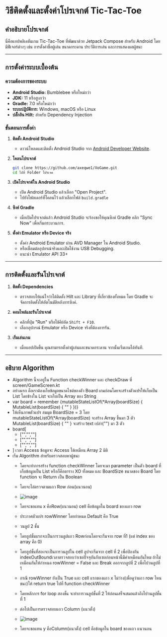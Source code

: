 # วิธีติดตั้งและตั้งค่าโปรเจกต์ Tic-Tac-Toe

## คำอธิบายโปรเจกต์
นี่คือแอปพลิเคชันเกม Tic-Tac-Toe ที่พัฒนาด้วย Jetpack Compose สำหรับ Android โดยมีฟีเจอร์ต่างๆ เช่น การตั้งค่าชื่อผู้เล่น ขนาดกระดาน ประวัติการเล่น และการแสดงผลผู้ชนะ

---

## การตั้งค่าระบบเบื้องต้น

### ความต้องการของระบบ
- **Android Studio:** Bumblebee หรือใหม่กว่า
- **JDK:** 11 หรือสูงกว่า
- **Gradle:** 7.0 หรือใหม่กว่า
- **ระบบปฏิบัติการ:** Windows, macOS หรือ Linux
- **ปลั๊กอิน Hilt:** สำหรับ Dependency Injection

### ขั้นตอนการตั้งค่า

1. **ติดตั้ง Android Studio**
   - ดาวน์โหลดและติดตั้ง Android Studio จาก [Android Developer Website](https://developer.android.com/studio).

2. **โคลนโปรเจกต์**
   ```bash
   git clone https://github.com/axeqwe1/XoGame.git
   cd ไปที่ Folder โปรเจค
   ```

3. **เปิดโปรเจกต์ใน Android Studio**
   - เปิด Android Studio แล้วเลือก "Open Project".
   - ไปยังโฟลเดอร์ที่โคลนไว้ แล้วเลือกไฟล์ `build.gradle`

4. **ซิงค์ Gradle**
   - เมื่อเปิดโปรเจกต์แล้ว Android Studio จะร้องขอให้คุณซิงค์ Gradle คลิก "Sync Now" เพื่อเริ่มกระบวนการ.

5. **ตั้งค่า Emulator หรือ Device จริง**
   - ตั้งค่า Android Emulator ผ่าน AVD Manager ใน Android Studio.
   - หรือเชื่อมต่ออุปกรณ์จริงและเปิดใช้งาน USB Debugging.
   - แนะนำ Emulator API 33+ 

---

## การติดตั้งและรันโปรเจกต์

1. **ติดตั้ง Dependencies**
   - ตรวจสอบให้แน่ใจว่าได้ติดตั้ง Hilt และ Library ที่เกี่ยวข้องทั้งหมด โดย Gradle จะจัดการติดตั้งให้อัตโนมัติหลังการซิงค์.

2. **คอมไพล์และรันโปรเจกต์**
   - คลิกที่ปุ่ม "Run" หรือใช้คีย์ลัด `Shift + F10`.
   - เลือกอุปกรณ์ Emulator หรือ Device จริงที่ต้องการรัน.

3. **เริ่มเล่นเกม**
   - เมื่อแอปเปิดขึ้น คุณสามารถตั้งค่าผู้เล่นและขนาดกระดาน จากนั้นเริ่มเกมได้ทันที.
---

## อธิบาย Algorithm
- Algorithm นี้จะอยู่ใน Function checkWinner และ checkDraw ที่ screen/GameScreen.kt
- อย่างแรก คือเราต้องเก็บข้อมูลขนาดไซต์ของตัว Board เกมก่อนโดยจะสร้างตัวแปรให้เก็บเป็น List โดยข้างใน List จะเก็บเป็น Array ของ String
- var board = remember {mutableStateListOf(*Array(boardSize) { MutableList(boardSize) { "" } })}
- ให้เห็นภาพตัวแปร สมมุต BoardSize = 3 โดย mutableStateListOf(*Array(boardSize) จะสร้าง Array ขึ้นมา 3 ตัว MutableList(boardSize) { "" } จะสร้าง text เปล่า("") มา 3 ตัว
- board[
  - ["","",""]
  - ["","",""]
  - ["","",""]
- ] เวลา Access ข้อมูลจะ Access ได้เหมือน Array 2 มิติ
- เริ่ม Algorithm สำหรับตรวจสอบหาผู้ชนะ
  - โดยจะทำการสร้าง function checkWinner โดยจะมา parameter เป็นตัว board ที่เก็บข้อมูลเป็น List หรือก็คือตาราง XO ทั้งหมด และ BoardSize ขนาดของ Board โดย function จะ Return เป็น Boolean
  - โดยจะไล่ตรวจตามแถว Row ก่อน(แนวนอน)
  - ![image](https://github.com/user-attachments/assets/ffa54a7b-01cb-4421-9f43-8fdec0d15394)
  - โดยจะขอแทน x คือRow(แนวนอน) cell คือข้อมูลใน board ของแถว row
  - ประกาศตัวแปร rowWinner โดยกำหนด Default คือ True 
  - วนลูป 2 ชั้น
  - โดยลูปชั้นแรกจะเป็นการวนลูปแถว Rowก่อนโดยจะเริ่มจาก row ที่1 (แต่ index ของ array คือ 0)
  - โดยลูปชั้นที่สองจะเป็นการวนลูปใน cell ลูปจะเริ่มจาก cell ที่ 2 เพื่อป้องกัน indexOutBoundเวลาตรวจสอบว่าเซลปัจจุบันกับเซลก่อนหน้านี้มีค่าเหมือนกันไหม ถ้าไม่เหมือนกันให้กำหนด rowWinner = False และ Break ออกจากลูปที่ 2 เพื่อไปวนลูปที่ 1
  - กรณี rowWinner ยังเป็น True และ cell แรกของแถว x ไม่ว่าง(เพื่อดูว่าแถว row ไหนชนะ)ให้ return true ไปที่ function checkWinner 
  - โดยหลักการ for loop สองชั้น จะทำการวนลูปชั้นที่ 2 ให้ก่อนเสร็จเสมอแล้วถึงไปวนลูปชั้นที่ 1
 
  - ต่อไปเป็นการตรวจสอบแถว Column (แนวตั้ง)
  - ![image](https://github.com/user-attachments/assets/d1b0dd27-8690-4daf-834d-9bf12e757fe2)
  - โดยจะขอแทน y คือColumn(แนวตั้ง) cell คือข้อมูลใน board ของแถว แนวนอน


